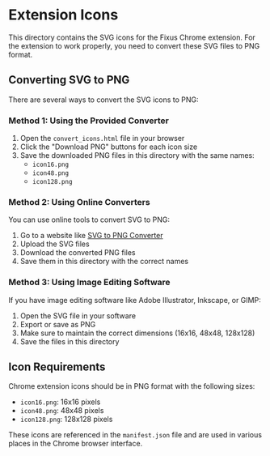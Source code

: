 # Extension Icons

This directory contains the SVG icons for the Fixus Chrome extension. For the extension to work properly, you need to convert these SVG files to PNG format.

## Converting SVG to PNG

There are several ways to convert the SVG icons to PNG:

### Method 1: Using the Provided Converter

1. Open the `convert_icons.html` file in your browser
2. Click the "Download PNG" buttons for each icon size
3. Save the downloaded PNG files in this directory with the same names:
   - `icon16.png`
   - `icon48.png`
   - `icon128.png`

### Method 2: Using Online Converters

You can use online tools to convert SVG to PNG:

1. Go to a website like [SVG to PNG Converter](https://svgtopng.com/)
2. Upload the SVG files
3. Download the converted PNG files
4. Save them in this directory with the correct names

### Method 3: Using Image Editing Software

If you have image editing software like Adobe Illustrator, Inkscape, or GIMP:

1. Open the SVG file in your software
2. Export or save as PNG
3. Make sure to maintain the correct dimensions (16x16, 48x48, 128x128)
4. Save the files in this directory

## Icon Requirements

Chrome extension icons should be in PNG format with the following sizes:

- `icon16.png`: 16x16 pixels
- `icon48.png`: 48x48 pixels
- `icon128.png`: 128x128 pixels

These icons are referenced in the `manifest.json` file and are used in various places in the Chrome browser interface. 